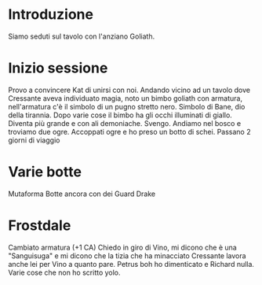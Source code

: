 # Introduzione
Siamo seduti sul tavolo con l'anziano Goliath.
# Inizio sessione
Provo a convincere Kat di unirsi con noi.
Andando vicino ad un tavolo dove Cressante aveva individuato magia,
noto un bimbo goliath con armatura, nell'armatura c'è il simbolo di un pugno stretto nero.
Simbolo di Bane, dio della tirannia.
Dopo varie cose il bimbo ha gli occhi illuminati di giallo.
Diventa più grande e con ali demoniache.
Svengo.
Andiamo nel bosco e troviamo due ogre.
Accoppati ogre e ho preso un botto di schei.
Passano 2 giorni di viaggio
# Varie botte
Mutaforma
Botte ancora con dei Guard Drake
# Frostdale
Cambiato armatura (+1 CA)
Chiedo in giro di Vino, mi dicono che è una "Sanguisuga" e mi dicono che la
tizia che ha minacciato Cressante lavora anche lei per Vino a quanto pare.
Petrus boh ho dimenticato e Richard nulla.
Varie cose che non ho scritto yolo.
